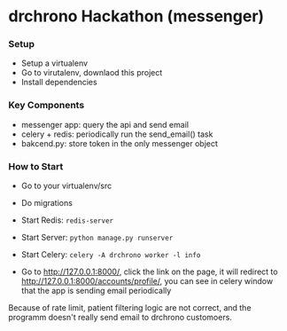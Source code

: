 # drchrono Hackathon (messenger)


### Setup
  - Setup a virtualenv
  - Go to virutalenv, downlaod this project
  - Install dependencies

### Key Components
- messenger app: query the api and send email
- celery + redis: periodically run the send_email() task
- bakcend.py: store token in the only messenger object

### How to Start

- Go to your virtualenv/src

- Do migrations

- Start Redis: 
```redis-server```

- Start Server: 
```python manage.py runserver```

- Start Celery: 
```celery -A drchrono worker -l info```

- Go to http://127.0.0.1:8000/, click the link on the page, it will redirect to http://127.0.0.1:8000/accounts/profile/, you can see in celery window that the app is sending email periodically



Because of rate limit, patient filtering logic are not correct, and the programm doesn't really send email to drchrono customoers. 


